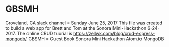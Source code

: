 # GBSMH
Groveland, CA
slack channel = 
Sunday June 25, 2017 This file was created to build a web app for Brett and Tom at the Sonora Mini-Hackathon 6-24-2017. 
The online CRUD tuorial is https://zellwk.com/blog/crud-express-mongodb/
GBSMH = Guest Book Sonora Mini Hackathon
Atom.io
MongoDB 
